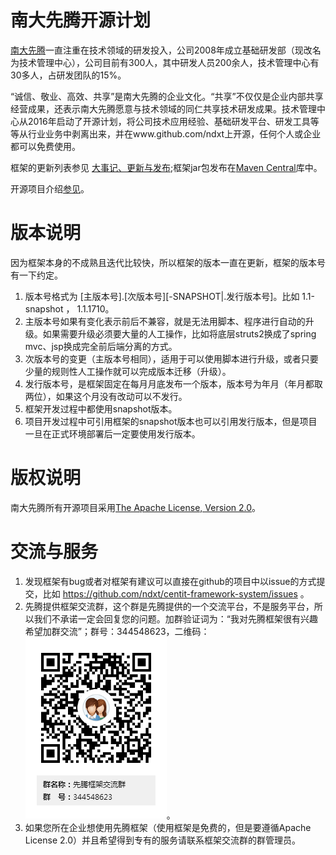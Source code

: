 # 南大先腾开源计划

  [南大先腾](http://www.centit.com/)一直注重在技术领域的研发投入，公司2008年成立基础研发部（现改名为技术管理中心），公司目前有300人，其中研发人员200余人，技术管理中心有30多人，占研发团队的15%。

  “诚信、敬业、高效、共享”是南大先腾的企业文化。“共享”不仅仅是企业内部共享经营成果，还表示南大先腾愿意与技术领域的同仁共享技术研发成果。技术管理中心从2016年启动了开源计划，将公司技术应用经验、基础研发平台、研发工具等等从行业业务中剥离出来，并在www.github.com/ndxt上开源，任何个人或企业都可以免费使用。

  框架的更新列表参见 [大事记、更新与发布](/UPDATE_LOG.md);框架jar包发布在[Maven Central](http://central.maven.org/maven2/com/centit/)库中。
  
  开源项目介绍[参见](/projects.md)。  
     
# 版本说明
  
  因为框架本身的不成熟且迭代比较快，所以框架的版本一直在更新，框架的版本号有一下约定。
  1. 版本号格式为 [主版本号].[次版本号][-SNAPSHOT|.发行版本号]。比如 1.1-snapshot ， 1.1.1710。
  2. 主版本号如果有变化表示前后不兼容，就是无法用脚本、程序进行自动的升级。如果需要升级必须要大量的人工操作，比如将底层struts2换成了spring mvc、jsp换成完全前后端分离的方式。
  3. 次版本号的变更（主版本号相同），适用于可以使用脚本进行升级，或者只要少量的规则性人工操作就可以完成版本迁移（升级）。
  4. 发行版本号，是框架固定在每月月底发布一个版本，版本号为年月（年月都取两位），如果这个月没有改动可以不发行。
  5. 框架开发过程中都使用snapshot版本。  
  6. 项目开发过程中可引用框架的snapshot版本也可以引用发行版本，但是项目一旦在正式环境部署后一定要使用发行版本。
  
# 版权说明

   南大先腾所有开源项目采用[The Apache License, Version 2.0](http://www.apache.org/licenses/LICENSE-2.0.txt)。
   
# 交流与服务
    
   1. 发现框架有bug或者对框架有建议可以直接在github的项目中以issue的方式提交，比如 https://github.com/ndxt/centit-framework-system/issues 。
   2. 先腾提供框架交流群，这个群是先腾提供的一个交流平台，不是服务平台，所以我们不承诺一定会回复您的问题。加群验证词为：“我对先腾框架很有兴趣希望加群交流”；群号：344548623，二维码：![](/assets/qq_qun.png)。
   3. 如果您所在企业想使用先腾框架（使用框架是免费的，但是要遵循Apache License 2.0）并且希望得到专有的服务请联系框架交流群的群管理员。    
   


